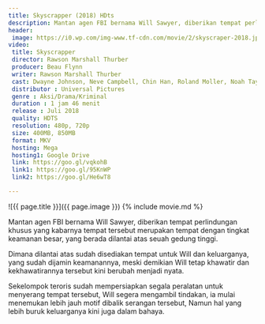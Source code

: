 ```yaml
---
title: Skyscrapper (2018) HDts
description: Mantan agen FBI bernama Will Sawyer, diberikan tempat perlindungan khusus...
header:
 image: https://i0.wp.com/img-www.tf-cdn.com/movie/2/skyscraper-2018.jpeg
video:
 title: Skyscrapper
 director: Rawson Marshall Thurber
 producer: Beau Flynn
 writer: Rawson Marshall Thurber
 cast: Dwayne Johnson, Neve Campbell, Chin Han, Roland Moller, Noah Taylor, Byron Mann, Pablo Schreiber, Hannah Quinlivan
 distributor : Universal Pictures
 genre : Aksi/Drama/Kriminal
 duration : 1 jam 46 menit
 release : Juli 2018
 quality: HDTS
 resolution: 480p, 720p
 size: 400MB, 850MB
 format: MKV
 hosting: Mega
 hosting1: Google Drive
 link: https://goo.gl/vqkohB
 link1: https://goo.gl/95KnWP
 link2: https://goo.gl/He6wT8

---
```

![{{ page.title }}]({{ page.image }})
{% include movie.md %}

Mantan agen FBI bernama Will Sawyer, diberikan tempat perlindungan khusus yang kabarnya tempat tersebut merupakan tempat dengan tingkat keamanan besar, yang berada dilantai atas seuah gedung tinggi.

Dimana dilantai atas sudah disediakan tempat untuk Will dan keluarganya, yang sudah dijamin keamanannya, meski demikian Will tetap khawatir dan kekhawatirannya tersebut kini berubah menjadi nyata.

Sekelompok teroris sudah mempersiapkan segala peralatan untuk menyerang tempat tersebut, Will segera mengambil tindakan, ia mulai menemukan lebih jauh motif dibalik serangan tersebut, Namun hal yang lebih buruk keluarganya kini juga dalam bahaya.
